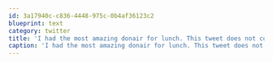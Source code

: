 ```yaml
---
id: 3a17940c-c836-4448-975c-0b4af36123c2
blueprint: text
category: twitter
title: 'I had the most amazing donair for lunch. This tweet does not constitute an offer of any securities for sale.'
caption: 'I had the most amazing donair for lunch. This tweet does not constitute an offer of any securities for sale.'
---
```

